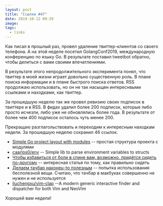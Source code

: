```yaml
---
layout: post
title: "Ссылки #47"
date: 2019-10-12 09:29
image:
tags:
  - links
---
```

Как писал в прошлый раз, провел удаление твиттер-клиентов со своего телефона. А на этой неделе посетил GolangConf2019, международную конференцию по языку Go. В результате поставил tweetbot обратно, чтобы делиться с вами своими впечатлениями.

В результате этого непродолжительного эксперимента понял, что твиттер в моей жизни играет довольно существенную роль. В плане поиска информации и в плане быстрого поиска ответов. RSS продолжаю использовать, но он не так насыщен интереснвыми ссылками и находками, как твиттер.

За прошедшую неделю так же провел ревизию своих подписок в твиттере и в RSS. В фидах удалил более 200 подписок, которые либо просто исчезли, либо уже не обновлялись более года. В результате от более чем 400 подписок осталось чуть менее 200.

Прекращаю разглагольствовать и переходим к интересным находкам недели. За прошедшую неделю сохранил 46 ссылок.

* [Simple Go project layout with modules](https://eli.thegreenplace.net/2019/simple-go-project-layout-with-modules/) -- простая структура проекта с модулями
* [caarlos0/env](https://github.com/caarlos0/env) -- Simple lib to parse environment variables to structs
* [Чтобы избавиться от боли в спине вам, возможно, придётся сидеть по-другому](https://habr.com/ru/post/421563/) -- интересная статья по тому, как правильно сидеть
* [Делаем тачбар наконец-то полезным](https://vas3k.ru/blog/touchbar/) -- попытка использования бесполезной вещи. Считаю, что тачбар в макбуках совершенно не нужен и не используется
* [liuchengxu/vim-clap](https://github.com/liuchengxu/vim-clap) --A modern generic interactive finder and dispatcher for both Vim and NeoVim

Хорошей вам недели!
